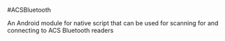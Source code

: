 #ACSBluetooth 

An Android module for native script that can be used for scanning for and connecting to ACS Bluetooth readers
